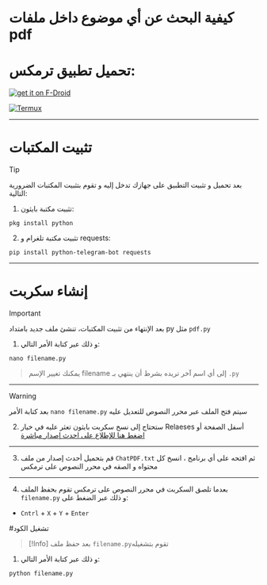 # كيفية البحث عن أي موضوع داخل ملفات pdf 


 
   # تحميل تطبيق ترمكس:


[![get it on F-Droid](https://i.imgur.com/G3wroE7.png)](https://f-droid.org/ar/packages/com.termux/)

[![Termux](https://i.imgur.com/TNdEio0.png)](https://play.google.com/store/apps/details?id=com.termux)

----

# تثبيت المكتبات
> [!Tip]
بعد تحميل و تثبيت التطبيق على جهازك تدخل إليه و تقوم بتثبيت المكتبات الضرورية التالية:

1. تثبيت مكتبة بايثون:
```shell
pkg install python
```


2. تثبيت مكتبة تلغرام و requests: 
```shell
pip install python-telegram-bot requests
```
---

# إنشاء سكربت
> [!Important]
بعد الإنتهاء من تثبيت المكتبات، تنشئ ملف جديد بامتداد py مثل `pdf.py`

1. و ذلك عبر كتابة الأمر التالي:
```shell
nano filename.py
```
> يمكنك تغيير الإسم filename إلى أي اسم آخر تريده بشرط أن ينتهي بـ `.py`
---
> [!Warning]
بعد كتابة الأمر `nano filename.py` سيتم فتح الملف عبر محرر النصوص للتعديل عليه


2. ستحتاج إلى نسخ سكربت بايثون تعثر عليه في خيار Relaeses أسفل الصفحة أو
[ اضغط هنا للإطلاع على احدث إصدار مباشرة](https://github.com/bidjadraft/ChatPDF/releases/tag/chatpdf)
---
3. قم بتحميل أحدث إصدار من ملف `ChatPDF.txt` ثم افتحه على أي برنامج ، انسخ كل محتواه و الصقه في محرر النصوص على ترمكس
---
4. بعدما تلصق السكربت في محرر النصوص على ترمكس تقوم بحفظ الملف `filename.py` و ذلك عبر الضغط على:
- `Cntrl` + `X` + `Y` + `Enter`

#تشغيل الكود

> [!Info]
بعد حفظ ملف `filename.py`تقوم بتشغيله

1. و ذلك عبر كتابة الأمر التالي:
```shell
python filename.py
```

